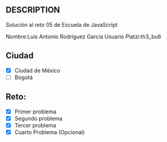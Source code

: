 ## DESCRIPTION

Solución al reto 05 de Escuela de JavaScript

Nombre:Luis Antonio Rodríguez García
Usuario Platzi:th3_bu6

## Ciudad
- [X] Ciudad de México
- [ ] Bogotá

## Reto:
  - [X] Primer problema
  - [X] Segundo problema
  - [X] Tercer problema
  - [X] Cuarto Problema (Opcional)